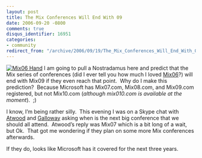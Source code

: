 ```yaml
---
layout: post
title: The Mix Conferences Will End With 09
date: 2006-09-20 -0800
comments: true
disqus_identifier: 16951
categories:
- community
redirect_from: "/archive/2006/09/19/The_Mix_Conferences_Will_End_With_09.aspx/"
---
```


[![Mix06
Hand](https://haacked.com/images/haacked_com/WindowsLiveWriter/TheMixConferencesWillEndWith09_14993/mix06_web_hand_thumb1.jpg)](https://haacked.com/images/haacked_com/WindowsLiveWriter/TheMixConferencesWillEndWith09_14993/mix06_web_hand3.jpg)
I am going to pull a Nostradamus here and predict that the Mix series of
conferences (did I ever tell you how much I loved
[Mix06](http://mix06.com/)?) will end with Mix09 if they even reach that
point.  Why do I make this prediction?  Because Microsoft has Mix07.com,
Mix08.com, and Mix09.com registered, but not Mix10.com (*although
mix010.com is available at the moment*).  ;)

I know, I’m being rather silly.  This evening I was on a Skype chat with
[Atwood](http://codinghorror.com/blog/) and
[Galloway](http://weblogs.asp.net/jgalloway/) asking when is the next
big conference that we should all attend.  Atwood’s reply was Mix07
which is a bit long of a wait, but Ok.  That got me wondering if they
plan on some more Mix conferences afterwards.

If they do, looks like Microsoft has it covered for the next three
years.

